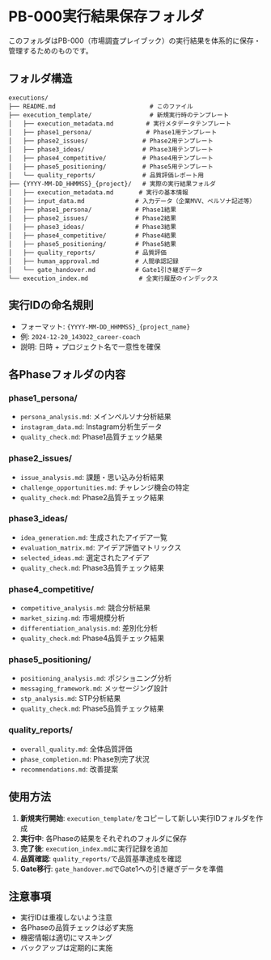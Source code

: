 # PB-000実行結果保存フォルダ

このフォルダはPB-000（市場調査プレイブック）の実行結果を体系的に保存・管理するためのものです。

## フォルダ構造

```
executions/
├── README.md                          # このファイル
├── execution_template/                # 新規実行時のテンプレート
│   ├── execution_metadata.md         # 実行メタデータテンプレート
│   ├── phase1_persona/               # Phase1用テンプレート
│   ├── phase2_issues/               # Phase2用テンプレート
│   ├── phase3_ideas/                # Phase3用テンプレート
│   ├── phase4_competitive/          # Phase4用テンプレート
│   ├── phase5_positioning/          # Phase5用テンプレート
│   └── quality_reports/             # 品質評価レポート用
├── {YYYY-MM-DD_HHMMSS}_{project}/   # 実際の実行結果フォルダ
│   ├── execution_metadata.md       # 実行の基本情報
│   ├── input_data.md              # 入力データ（企業MVV、ペルソナ記述等）
│   ├── phase1_persona/            # Phase1結果
│   ├── phase2_issues/             # Phase2結果
│   ├── phase3_ideas/              # Phase3結果
│   ├── phase4_competitive/        # Phase4結果
│   ├── phase5_positioning/        # Phase5結果
│   ├── quality_reports/           # 品質評価
│   ├── human_approval.md          # 人間承認記録
│   └── gate_handover.md           # Gate1引き継ぎデータ
└── execution_index.md              # 全実行履歴のインデックス
```

## 実行IDの命名規則

- フォーマット: `{YYYY-MM-DD_HHMMSS}_{project_name}`
- 例: `2024-12-20_143022_career-coach`
- 説明: 日時 + プロジェクト名で一意性を確保

## 各Phaseフォルダの内容

### phase1_persona/
- `persona_analysis.md`: メインペルソナ分析結果
- `instagram_data.md`: Instagram分析生データ
- `quality_check.md`: Phase1品質チェック結果

### phase2_issues/
- `issue_analysis.md`: 課題・思い込み分析結果
- `challenge_opportunities.md`: チャレンジ機会の特定
- `quality_check.md`: Phase2品質チェック結果

### phase3_ideas/
- `idea_generation.md`: 生成されたアイデア一覧
- `evaluation_matrix.md`: アイデア評価マトリックス
- `selected_ideas.md`: 選定されたアイデア
- `quality_check.md`: Phase3品質チェック結果

### phase4_competitive/
- `competitive_analysis.md`: 競合分析結果
- `market_sizing.md`: 市場規模分析
- `differentiation_analysis.md`: 差別化分析
- `quality_check.md`: Phase4品質チェック結果

### phase5_positioning/
- `positioning_analysis.md`: ポジショニング分析
- `messaging_framework.md`: メッセージング設計
- `stp_analysis.md`: STP分析結果
- `quality_check.md`: Phase5品質チェック結果

### quality_reports/
- `overall_quality.md`: 全体品質評価
- `phase_completion.md`: Phase別完了状況
- `recommendations.md`: 改善提案

## 使用方法

1. **新規実行開始**: `execution_template/`をコピーして新しい実行IDフォルダを作成
2. **実行中**: 各Phaseの結果をそれぞれのフォルダに保存
3. **完了後**: `execution_index.md`に実行記録を追加
4. **品質確認**: `quality_reports/`で品質基準達成を確認
5. **Gate移行**: `gate_handover.md`でGate1への引き継ぎデータを準備

## 注意事項

- 実行IDは重複しないよう注意
- 各Phaseの品質チェックは必ず実施
- 機密情報は適切にマスキング
- バックアップは定期的に実施